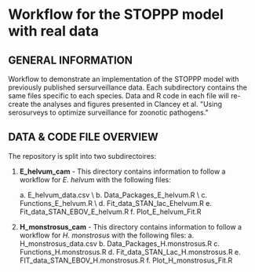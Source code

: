 # Workflow for the STOPPP model with real data

## GENERAL INFORMATION
Workflow to demonstrate an implementation of the STOPPP model with previously published sersurveillance data. Each subdirectory contains the same files specific to each species. Data and R code in each file will re-create the analyses and figures presented in Clancey et al. "Using serosurveys to optimize surveillance for zoonotic pathogens." 

## DATA & CODE FILE OVERVIEW
The repository is split into two subdirectoires: 
1. **E_helvum_cam** - This directory contains information to follow a workflow for *E. helvum* with the following files:
   
   a. E_helvum_data.csv \\
   b. Data_Packages_E_helvum.R \\
   c. Functions_E_helvum.R \\
   d. Fit_data_STAN_lac_Ehelvum.R
   e. Fit_data_STAN_EBOV_E_helvum.R
   f. Plot_E_helvum_Fit.R
3. **H_monstrosus_cam** - This directory contains information to follow a workflow for *H. monstrosus* with the following files:
   a. H_monstrosus_data.csv
   b. Data_Packages_H.monstrosus.R
   c. Functions_H.monstrosus.R
   d. Fit_data_STAN_Lac_H.monstrosus.R
   e. FIT_data_STAN_EBOV_H.monstrosus.R
   f. Plot_H_monstrosus_Fit.R


 
